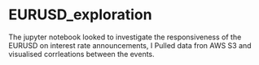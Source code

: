 # EURUSD_exploration

The jupyter notebook looked to investigate the responsiveness of the EURUSD on interest rate announcements, I Pulled data fron AWS S3 and visualised corrleations between the events.
